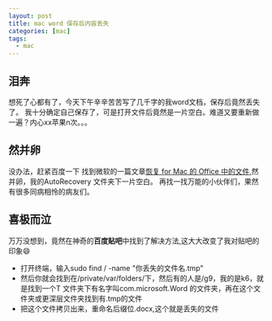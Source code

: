 ```yaml
---
layout: post
title: mac word 保存后内容丢失
categories: [mac]
tags:
  - mac 
---
```



## 泪奔
想死了心都有了，今天下午辛辛苦苦写了几千字的我word文档，保存后竟然丢失了。
我十分确定自己保存了，可是打开文件后竟然是一片空白。难道又要重新做一遍？内心xx苹果n次。。。

## 然并卵
没办法，赶紧百度一下
找到微软的一篇文章[恢复 for Mac 的 Office 中的文件](https://support.office.com/zh-cn/article/%E6%81%A2%E5%A4%8D-for-mac-%E7%9A%84-office-%E4%B8%AD%E7%9A%84%E6%96%87%E4%BB%B6-6c6425b1-6559-4bbf-8f80-4f038402ff02?ocmsassetID=HA102927241&CorrelationId=156f05fa-b765-43f3-a57b-61ccaf8e155d&ui=zh-CN&rs=zh-CN&ad=CN),然并卵，我的AutoRecovery 文件夹下一片空白。
再找一找万能的小伙伴们，果然有很多同病相怜的病友们。

## 喜极而泣
万万没想到，竟然在神奇的**百度贴吧**中找到了解决方法,这大大改变了我对贴吧的印象:smile:
- 打开终端，输入sudo find / -name "你丢失的文件名.tmp"
- 然后你就会找到在/private/var/folders/下，然后有的人是/g9，我的是k6，就是找到一个T 文件夹下有名字叫com.microsoft.Word 的文件夹，再在这个文件夹或更深层文件夹找到有.tmp的文件
- 把这个文件拷贝出来，重命名后缀位.docx,这个就是丢失的文件


